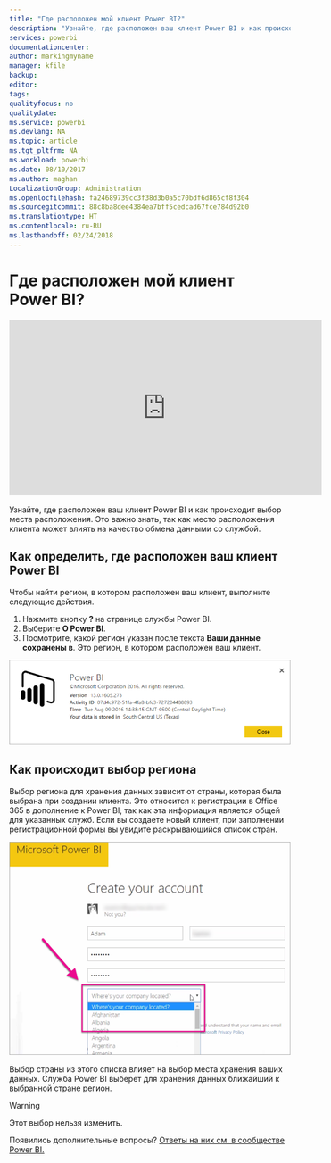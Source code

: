 ```yaml
---
title: "Где расположен мой клиент Power BI?"
description: "Узнайте, где расположен ваш клиент Power BI и как происходит выбор места расположения. Это важно знать, так как место расположения клиента может влиять на качество обмена данными со службой."
services: powerbi
documentationcenter: 
author: markingmyname
manager: kfile
backup: 
editor: 
tags: 
qualityfocus: no
qualitydate: 
ms.service: powerbi
ms.devlang: NA
ms.topic: article
ms.tgt_pltfrm: NA
ms.workload: powerbi
ms.date: 08/10/2017
ms.author: maghan
LocalizationGroup: Administration
ms.openlocfilehash: fa24689739cc3f38d3b0a5c70bdf6d865cf8f304
ms.sourcegitcommit: 88c8ba8dee4384ea7bff5cedcad67fce784d92b0
ms.translationtype: HT
ms.contentlocale: ru-RU
ms.lasthandoff: 02/24/2018
---
```

# <a name="where-is-my-power-bi-tenant-located"></a>Где расположен мой клиент Power BI?
<iframe width="560" height="315" src="https://www.youtube.com/embed/0fOxaHJPvdM?showinfo=0" frameborder="0" allowfullscreen></iframe>

Узнайте, где расположен ваш клиент Power BI и как происходит выбор места расположения. Это важно знать, так как место расположения клиента может влиять на качество обмена данными со службой.

## <a name="how-to-determine-where-your-power-bi-tenant-is-located"></a>Как определить, где расположен ваш клиент Power BI
Чтобы найти регион, в котором расположен ваш клиент, выполните следующие действия.

1. Нажмите кнопку **?** на странице службы Power BI.
2. Выберите **О Power BI**.
3. Посмотрите, какой регион указан после текста **Ваши данные сохранены в**. Это регион, в котором расположен ваш клиент.

![](media/service-admin-where-is-my-tenant-located/power-bi-data-region.png)

## <a name="how-the-data-region-is-selected"></a>Как происходит выбор региона
Выбор региона для хранения данных зависит от страны, которая была выбрана при создании клиента. Это относится к регистрации в Office 365 в дополнение к Power BI, так как эта информация является общей для указанных служб. Если вы создаете новый клиент, при заполнении регистрационной формы вы увидите раскрывающийся список стран.

![](media/service-admin-where-is-my-tenant-located/sign-up-country-selection.png)

Выбор страны из этого списка влияет на выбор места хранения ваших данных. Служба Power BI выберет для хранения данных ближайший к выбранной стране регион.

> [!WARNING]
> Этот выбор нельзя изменить.
> 
> 

Появились дополнительные вопросы? [Ответы на них см. в сообществе Power BI.](http://community.powerbi.com/)

